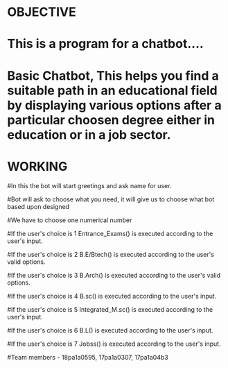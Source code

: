 # OBJECTIVE

# This is a program for a chatbot....

# Basic Chatbot, This helps you find a suitable path in an educational field by displaying various options after a particular choosen degree either in education or in a job sector.


# WORKING

 #In this the bot will start greetings and ask name for user. 
 
 #Bot will ask to choose what you need, it will give us to choose what bot based upon designed 
 
 #We have to choose one numerical number
 
 
#If the user's choice is 1 Entrance_Exams() is executed according to the user's input. 

#If the user's choice is 2 B.E/Btech() is executed according to the user's valid options.
            
#If the user's choice is 3 B.Arch() is executed according to the user's valid options.
            
#If the user's choice is 4 B.sc() is executed according to the user's input.
            
#If the user's choice is 5 Integrated_M.sc() is executed according to the user's input.
            
#If the user's choice is 6 B.L() is executed according to the user's input.
            
#If the user's choice is 7 Jobss() is executed according to the user's input.

 

#Team members - 18pa1a0595, 17pa1a0307, 17pa1a04b3
